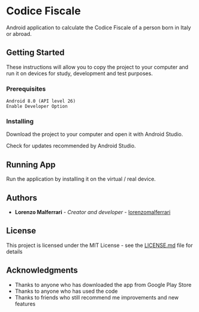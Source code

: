 # Codice Fiscale

Android application to calculate the Codice Fiscale of a person born in Italy or abroad.

## Getting Started

These instructions will allow you to copy the project to your computer and run it on devices for study, development and test purposes.

### Prerequisites

```
Android 8.0 (API level 26)
Enable Developer Option
```

### Installing

Download the project to your computer and open it with Android Studio.

Check for updates recommended by Android Studio.

## Running App

Run the application by installing it on the virtual / real device.

## Authors

* **Lorenzo Malferrari** - *Creator and developer* - [lorenzomalferrari](https://github.com/lorenzomalferrari)

## License

This project is licensed under the MIT License - see the [LICENSE.md](LICENSE.md) file for details

## Acknowledgments

* Thanks to anyone who has downloaded the app from Google Play Store
* Thanks to anyone who has used the code
* Thanks to friends who still recommend me improvements and new features
